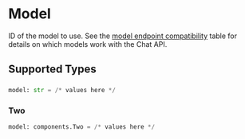 # Model

ID of the model to use. See the [model endpoint compatibility](/docs/models/model-endpoint-compatibility) table for details on which models work with the Chat API.


## Supported Types

### 

```python
model: str = /* values here */
```

### Two

```python
model: components.Two = /* values here */
```

